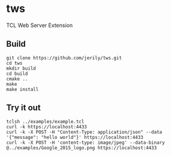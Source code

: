 # tws

TCL Web Server Extension

## Build
```
git clone https://github.com/jerily/tws.git
cd tws
mkdir build
cd build
cmake ..
make
make install
```

## Try it out
```
tclsh ../examples/example.tcl
curl -k https://localhost:4433
curl -k -X POST -H "Content-Type: application/json" --data '{"message": "hello world"}' https://localhost:4433
curl -k -X POST -H 'content-type: image/jpeg' --data-binary @../examples/Google_2015_logo.png https://localhost:4433
```